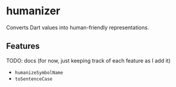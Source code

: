 # humanizer

Converts Dart values into human-friendly representations.


## Features

TODO: docs (for now, just keeping track of each feature as I add it)

* `humanizeSymbolName`
* `toSentenceCase`